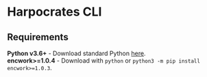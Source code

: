 # Harpocrates CLI

## Requirements
**Python v3.6+** - Download standard Python [here](https://www.python.org/downloads/).  
**encwork>=1.0.4** - Download with `python` or `python3 -m pip install encwork>=1.0.3`.